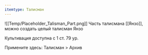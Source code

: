 ```yaml
---
itemtype: Талисман
---
```

![[Temp/Placeholder_Talisman_Part.png]]
Часть талисмана [[Янзо]], можно создать целый талисман Янзо 

Культивация доступна с 1 ст. 79 ур.

Примените здесь: Талисман > Архив
